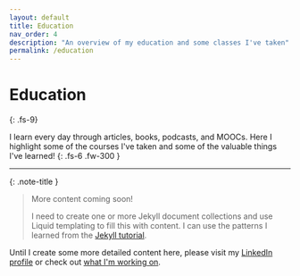 ```yaml
---
layout: default
title: Education
nav_order: 4
description: "An overview of my education and some classes I've taken"
permalink: /education
---
```


# Education
{: .fs-9}

I learn every day through articles, books, podcasts, and MOOCs. Here I highlight some of the courses I've taken and some of the valuable things I've learned!
{: .fs-6 .fw-300 }

---

{: .note-title }
> More content coming soon!
>
> I need to create one or more Jekyll document collections and use Liquid templating to fill this with content. I can use the patterns I learned from the [Jekyll tutorial](https://jekyllrb.com/docs/collections/).

Until I create some more detailed content here, please visit my [LinkedIn profile](https://www.linkedin.com/) or check out [what I'm working on](/what_im_working_on).